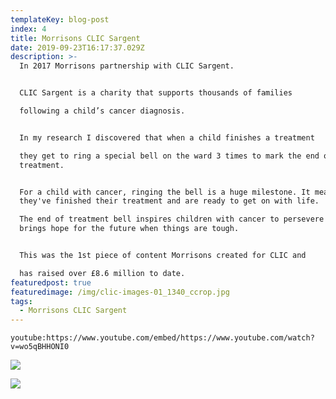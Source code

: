 ```yaml
---
templateKey: blog-post
index: 4
title: Morrisons CLIC Sargent
date: 2019-09-23T16:17:37.029Z
description: >-
  In 2017 Morrisons partnership with CLIC Sargent.


  CLIC Sargent is a charity that supports thousands of families

  following a child’s cancer diagnosis.


  In my research I discovered that when a child finishes a treatment

  they get to ring a special bell on the ward 3 times to mark the end of their
  treatment.


  For a child with cancer, ringing the bell is a huge milestone. It means
  they've finished their treatment and are ready to get on with life.

  The end of treatment bell inspires children with cancer to persevere and it
  brings hope for the future when things are tough.


  This was the 1st piece of content Morrisons created for CLIC and

  has raised over £8.6 million to date.
featuredpost: true
featuredimage: /img/clic-images-01_1340_ccrop.jpg
tags:
  - Morrisons CLIC Sargent
---
```

`youtube:https://www.youtube.com/embed/https://www.youtube.com/watch?v=wo5qBHHONI0`

![](/img/clic-laptop.jpg)

![](/img/helps_950.jpg)
